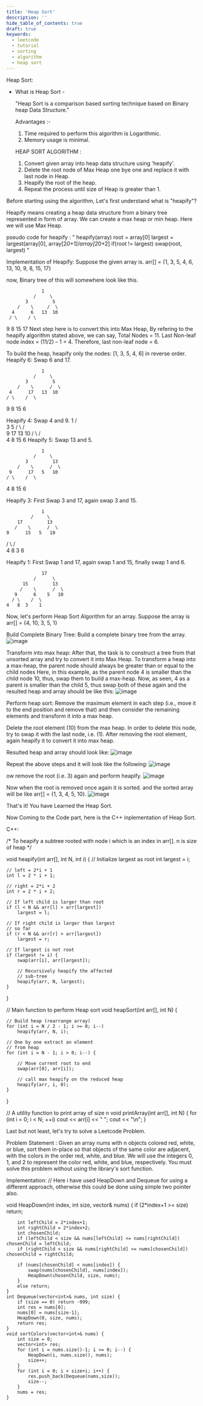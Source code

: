 ```yaml
---
title: 'Heap Sort'
description: ''
hide_table_of_contents: true
draft: true
keywords:
  - leetcode
  - tutorial
  - sorting
  - algorithm
  - heap sort
---
```


<TutorialAuthors names="@TBC"/>





Heap Sort:

* What is Heap Sort - 
  
  "Heap Sort is a comparison based sorting technique based on Binary heap Data Structure."
  
  Advantages :- 
  1.  Time required to perform this algorithm is Logarithmic.
  2.  Memory usage is minimal.

  HEAP SORT ALGORITHM : 
  1. Convert given array into heap data structure using 'heapify'.
  2. Delete the root node of Max Heap one bye one and replace it with last node in Heap.
  3. Heapify the root of the heap.
  4. Repeat the process until size of Heap is greater than 1.

Before starting using the algorithm, Let's first understand what is "heapify"?

Heapify means creating a heap data structure from a binary tree represented in form of array. We can create a max heap or min heap. Here we will use Max Heap.

pseudo code for heapify :
"
heapify(array)
root = array[0]
largest = largest(array[0], array[2*0+1]/array[2*0+2]
if(root != largest)
swap(root, largest) "

Implementation of Heapify: 
Suppose the given array is. arr[] = {1, 3, 5, 4, 6, 13, 10, 9, 8, 15, 17}

now, Binary tree of this will somewhere look like this.

                 1
              /     \
           3         5
        /    \     /  \
      4      6   13  10
     / \    / \
   9   8  15 17
Next step here is to convert this into Max Heap,
By refering to the heapify algorithm stated above, we can say,
Total Nodes = 11.
Last Non-leaf node index = (11/2) – 1 = 4.
Therefore, last non-leaf node = 6.

To build the heap, heapify only the nodes: [1, 3, 5, 4, 6] in reverse order.
Heapify 6: Swap 6 and 17.

                 1
              /     \
           3         5
        /    \      /  \
     4      17   13  10
    / \    /  \
  9   8  15   6

Heapify 4: Swap 4 and 9.
                 1
              /     \
           3         5
        /    \      /  \
     9      17   13  10
    / \    /  \
  4   8  15   6
  Heapify 5: Swap 13 and 5.

                 1
              /     \
           3         13
        /    \      /  \
     9      17   5   10
    / \    /  \
 4   8  15   6

Heapify 3: First Swap 3 and 17, again swap 3 and 15.

                 1
             /     \
        17         13
       /    \      /  \
    9      15   5   10
   / \    /  \
 4   8  3   6

Heapify 1: First Swap 1 and 17, again swap 1 and 15, finally swap 1 and 6.

                 17
              /      \
          15         13
         /    \      /  \
       9      6    5   10
      / \    /  \
    4   8  3    1
    
   
Now, let's perform Heap Sort Algorithm for an array.
Suppose the array is arr[] = {4, 10, 3, 5, 1}

Build Complete Binary Tree: Build a complete binary tree from the array.
![image](https://user-images.githubusercontent.com/86758548/193395993-aca6d3d5-b15d-4288-b5d8-9286cebdcccb.png)

Transform into max heap: After that, the task is to construct a tree from that unsorted array and try to convert it into Max Heap.
To transform a heap into a max-heap, the parent node should always be greater than or equal to the child nodes
Here, in this example, as the parent node 4 is smaller than the child node 10, thus, swap them to build a max-heap.
Now, as seen, 4 as a parent is smaller than the child 5, thus swap both of these again and the resulted heap and array should be like this:
![image](https://user-images.githubusercontent.com/86758548/193396040-6c77425f-95ce-4162-abe3-6b0fb8d5e5b4.png)

Perform heap sort: Remove the maximum element in each step (i.e., move it to the end position and remove that) and then consider the remaining elements and transform it into a max heap.

Delete the root element (10) from the max heap. In order to delete this node, try to swap it with the last node, i.e. (1). After removing the root element, again heapify it to convert it into max heap.

Resulted heap and array should look like:
![image](https://user-images.githubusercontent.com/86758548/193396057-0e54f6a4-0751-4bb1-8cd4-d502929efa00.png)

Repeat the above steps and it will look like the following:
![image](https://user-images.githubusercontent.com/86758548/193396076-f7acf966-0ab5-4a12-956a-b86633ddb9ba.png)

ow remove the root (i.e. 3) again and perform heapify.
![image](https://user-images.githubusercontent.com/86758548/193396081-703aefd7-28f3-4a14-9ab5-a8f9b9e3e371.png)

Now when the root is removed once again it is sorted. and the sorted array will be like arr[] = {1, 3, 4, 5, 10}.
![image](https://user-images.githubusercontent.com/86758548/193396091-188f3e0a-c21f-4d60-972a-d278e65f3ac3.png)

That's it! You have Learned the Heap Sort.

Now Coming to the Code part, here is the C++ inplementation of Heap Sort.

C++:

/* To heapify a subtree rooted with node i
   which is an index in arr[].
   n is size of heap */
   
void heapify(int arr[], int N, int i)
{
    // Initialize largest as root
    int largest = i;
 
    // left = 2*i + 1
    int l = 2 * i + 1;
 
    // right = 2*i + 2
    int r = 2 * i + 2;
 
    // If left child is larger than root
    if (l < N && arr[l] > arr[largest])
        largest = l;
 
    // If right child is larger than largest
    // so far
    if (r < N && arr[r] > arr[largest])
        largest = r;
 
    // If largest is not root
    if (largest != i) {
        swap(arr[i], arr[largest]);
 
        // Recursively heapify the affected
        // sub-tree
        heapify(arr, N, largest);
    }
}
 
// Main function to perform Heap sort
void heapSort(int arr[], int N)
{
 
    // Build heap (rearrange array)
    for (int i = N / 2 - 1; i >= 0; i--)
        heapify(arr, N, i);
 
    // One by one extract an element
    // from heap
    for (int i = N - 1; i > 0; i--) {
 
        // Move current root to end
        swap(arr[0], arr[i]);
 
        // call max heapify on the reduced heap
        heapify(arr, i, 0);
    }
}
 
// A utility function to print array of size n
void printArray(int arr[], int N)
{
    for (int i = 0; i < N; ++i)
        cout << arr[i] << " ";
    cout << "\n";
}

Last but not least, let's try to solve a Leetcode Problem.

Problem Statement : Given an array nums with n objects colored red, white, or blue, sort them in-place so that objects of the same color are adjacent, with the colors in the order red, white, and blue.
We will use the integers 0, 1, and 2 to represent the color red, white, and blue, respectively.
You must solve this problem without using the library's sort function.

Implementation: 
// Here i have used HeapDown and Dequeue for using a different approach, otherwise this could be done using simple two pointer also.

void HeapDown(int index, int size, vector<int>& nums) {
        if (2*index+1 >= size) return;
        
        int leftChild = 2*index+1;
        int rightChild = 2*index+2;
        int chosenChild;
        if (leftChild < size && nums[leftChild] <= nums[rightChild]) chosenChild = leftChild;
        if (rightChild < size && nums[rightChild] <= nums[chosenChild]) chosenChild = rightChild;
                
        if (nums[chosenChild] < nums[index]) {
            swap(nums[chosenChild], nums[index]);
            HeapDown(chosenChild, size, nums);
        }
        else return;
    }
    int Dequeue(vector<int>& nums, int size) {
        if (size == 0) return -999;
        int res = nums[0];
        nums[0] = nums[size-1];
        HeapDown(0, size, nums);
        return res;
    }
    void sortColors(vector<int>& nums) {
        int size = 0;
        vector<int> res;
        for (int i = nums.size()-1; i >= 0; i--) {
            HeapDown(i, nums.size(), nums);
            size++;
        }
        for (int i = 0; i < size+i; i++) {
            res.push_back(Dequeue(nums,size));
            size--;
        }
        nums = res;
    }
